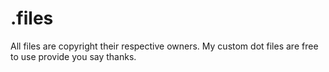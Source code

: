 .files
======

All files are copyright their respective owners.
My custom dot files are free to use provide you say thanks.

